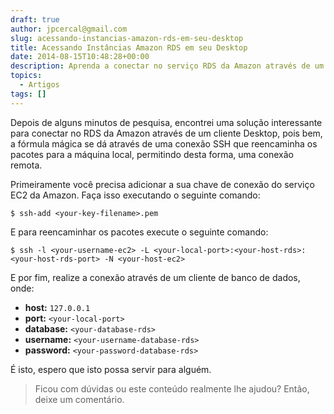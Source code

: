 ```yaml
---
draft: true
author: jpcercal@gmail.com
slug: acessando-instancias-amazon-rds-em-seu-desktop
title: Acessando Instâncias Amazon RDS em seu Desktop
date: 2014-08-15T10:48:28+00:00
description: Aprenda a conectar no serviço RDS da Amazon através de um cliente Desktop utilizando uma conexão SSH que reencaminha os pacotes para a sua máquina local.
topics:
  - Artigos
tags: []
---
```


Depois de alguns minutos de pesquisa, encontrei uma solução interessante para conectar no RDS da Amazon através de um cliente Desktop, pois bem, a fórmula mágica se dá através de uma conexão SSH que reencaminha os pacotes para a máquina local, permitindo desta forma, uma conexão remota.

Primeiramente você precisa adicionar a sua chave de conexão do serviço EC2 da Amazon. Faça isso executando o seguinte comando:

```shell
$ ssh-add <your-key-filename>.pem
```

E para reencaminhar os pacotes execute o seguinte comando:

```shell
$ ssh -l <your-username-ec2> -L <your-local-port>:<your-host-rds>:<your-host-rds-port> -N <your-host-ec2>
```

E por fim, realize a conexão através de um cliente de banco de dados, onde:

* **host:** `127.0.0.1`
* **port:** `<your-local-port>`
* **database:** `<your-database-rds>`
* **username:** `<your-username-database-rds>`
* **password:** `<your-password-database-rds>`

É isto, espero que isto possa servir para alguém.

> Ficou com dúvidas ou este conteúdo realmente lhe ajudou? Então, deixe um comentário.
